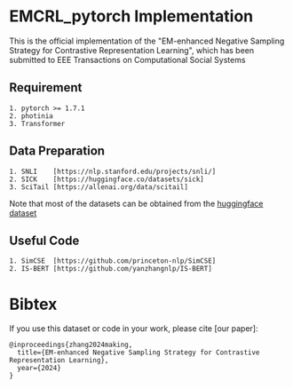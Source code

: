 # EMCRL_pytorch Implementation
This is the official implementation of the "EM-enhanced Negative Sampling Strategy for Contrastive Representation Learning", which has been submitted to EEE Transactions on Computational Social Systems

## Requirement
    1. pytorch >= 1.7.1
    2. photinia
    3. Transformer

## Data Preparation
    1. SNLI    [https://nlp.stanford.edu/projects/snli/]
    2. SICK    [https://huggingface.co/datasets/sick]
    3. SciTail [https://allenai.org/data/scitail]

Note that most of the datasets can be obtained from the [huggingface dataset](https://huggingface.co/datasets)

## Useful Code
    1. SimCSE  [https://github.com/princeton-nlp/SimCSE]
    2. IS-BERT [https://github.com/yanzhangnlp/IS-BERT]


# Bibtex
If you use this dataset or code in your work, please cite [our paper]:
```
@inproceedings{zhang2024making,
  title={EM-enhanced Negative Sampling Strategy for Contrastive Representation Learning},
  year={2024}
}
